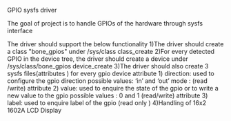 GPIO sysfs driver

The goal of project is to handle GPIOs of the hardware through sysfs interface

The driver should support the below functionality
1)The driver should create a class "bone_gpios" under /sys/class class_create
2)For every detected GPIO in the device tree, the driver should create a device under /sys/class/bone_gpios device_create
3)The driver should also create 3 sysfs files(attributes ) for every gpio device
attribute 1) direction: used to configure the gpio direction possible values: ‘in’ and ‘out’ mode : (read /write)
attribute 2) value: used to enquire the state of the gpio or to write a new value to the gpio possible values : 0 and 1 (read/write)
attribute 3) label: used to enquire label of the gpio (read only )
4)Handling of 16x2 1602A LCD Display
